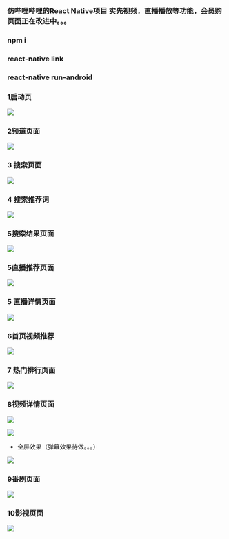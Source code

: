 ### 仿哔哩哔哩的React Native项目 实先视频，直播播放等功能，会员购页面正在改进中。。。

### npm i 

### react-native link

### react-native run-android

### 1启动页

![](https://s2.ax1x.com/2020/02/18/3FPlQI.md.png)

### 2频道页面

![](https://s2.ax1x.com/2020/02/18/3FP1yt.md.png)

### 3 搜索页面

![](https://s2.ax1x.com/2020/02/18/3FPGef.md.png)

### 4 搜索推荐词

![](https://s2.ax1x.com/2020/02/18/3FPYTS.md.png)

### 5搜索结果页面

![](https://s2.ax1x.com/2020/02/18/3FPNFg.md.png)

### 5直播推荐页面

![](https://s2.ax1x.com/2020/02/18/3FPUYQ.md.png)

### 5 直播详情页面

![](https://s2.ax1x.com/2020/02/18/3FPaWj.md.png)

### 6首页视频推荐

![](https://s2.ax1x.com/2020/02/18/3FPwSs.md.png)

### 7 热门排行页面

![](https://s2.ax1x.com/2020/02/18/3FPsmV.md.png)

### 8视频详情页面

![](https://s2.ax1x.com/2020/02/18/3FPfp9.md.png)

![](https://s2.ax1x.com/2020/02/18/3FP5Ox.md.png)

- 全屏效果（弹幕效果待做。。。）

![](https://s2.ax1x.com/2020/02/18/3FP461.md.png)

### 9番剧页面

![](https://s2.ax1x.com/2020/02/18/3FPywT.md.png)

### 10影视页面

![](https://s2.ax1x.com/2020/02/18/3FP6TU.md.png)







